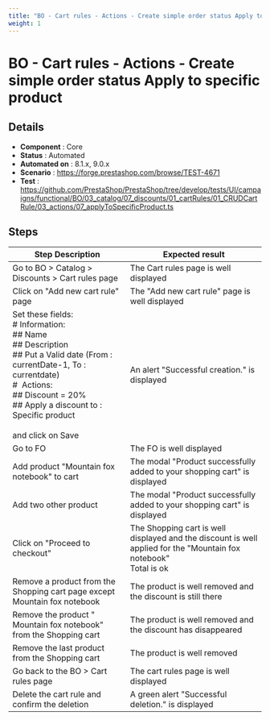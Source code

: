 ```yaml
---
title: "BO - Cart rules - Actions - Create simple order status Apply to specific product"
weight: 1
---
```


# BO - Cart rules - Actions - Create simple order status Apply to specific product
## Details
* **Component** : Core
* **Status** : Automated
* **Automated on** : 8.1.x, 9.0.x
* **Scenario** : https://forge.prestashop.com/browse/TEST-4671
* **Test** : https://github.com/PrestaShop/PrestaShop/tree/develop/tests/UI/campaigns/functional/BO/03_catalog/07_discounts/01_cartRules/01_CRUDCartRule/03_actions/07_applyToSpecificProduct.ts

## Steps
| Step Description | Expected result |
| ----- | ----- |
| Go to BO > Catalog > Discounts > Cart rules page | The Cart rules page is well displayed |
| Click on "Add new cart rule" page | The "Add new cart rule" page is well displayed |
| Set these fields:<br> # Information:<br> ## Name<br> ## Description<br> ## Put a Valid date (From : currentDate-1, To : currentdate) <br> #  Actions:<br> ## Discount = 20%<br> ## Apply a discount to : Specific product<br><br>and click on Save | An alert "Successful creation." is displayed |
| Go to FO | The FO is well displayed |
| Add product "Mountain fox notebook" to cart | The modal "Product successfully added to your shopping cart" is displayed |
| Add two other product | The modal "Product successfully added to your shopping cart" is displayed |
| Click on "Proceed to checkout" | The Shopping cart is well displayed and the discount is well applied for the "Mountain fox notebook"<br>Total is ok |
| Remove a product from the Shopping cart page except Mountain fox notebook | The product is well removed and the discount is still there |
| Remove the product " Mountain fox notebook"  from the Shopping cart | The product is well removed and the discount has disappeared |
| Remove the last product from the Shopping cart | The product is well removed |
| Go back to the BO > Cart rules page | The cart rules page is well displayed |
| Delete the cart rule and confirm the deletion | A green alert "Successful deletion." is displayed |